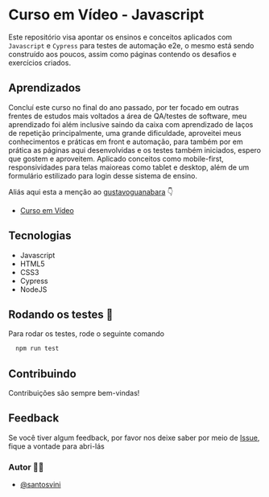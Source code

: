 # Curso em Vídeo - Javascript

Este repositório visa apontar os ensinos e conceitos aplicados com ```Javascript``` e ```Cypress``` para testes de automação e2e, o mesmo está sendo construído aos poucos, assim como páginas contendo os desafios e exercícios criados.

## Aprendizados

Concluí este curso no final do ano passado, por ter focado em outras frentes de estudos mais voltados a área de QA/testes de software, meu aprendizado foi além inclusive saindo da caixa com aprendizado de laços de repetição principalmente, uma grande dificuldade, aproveitei meus conhecimentos e práticas em front e automação, para também por em prática as páginas aqui desenvolvidas e os testes também iniciados, espero que gostem e aproveitem. Aplicado conceitos como mobile-first, responsividades para telas maioreas como tablet e desktop, além de um formulário estilizado para login desse sistema de ensino.

Aliás aqui esta a menção ao [gustavoguanabara](https://github.com/gustavoguanabara) :point_down:
- [Curso em Vídeo](https://www.cursoemvideo.com/curso/javascript/)

## Tecnologias 

- Javascript
- HTML5
- CSS3
- Cypress
- NodeJS

## Rodando os testes :test_tube:

Para rodar os testes, rode o seguinte comando

```bash
  npm run test
```

## Contribuindo

Contribuições são sempre bem-vindas!

## Feedback

Se você tiver algum feedback, por favor nos deixe saber por meio de [Issue](https://github.com/santosvini/curso-javascript/issues), fique a vontade para abri-lás

### Autor :man_technologist:

- [@santosvini](https://github.com/santosvini)